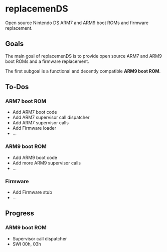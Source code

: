 # **replacemenDS**

Open source Nintendo DS ARM7 and ARM9 boot ROMs and firmware replacement.

## **Goals**

The main goal of replacemenDS is to provide open source ARM7 and ARM9 boot ROMs and a firmware replacement.

The first subgoal is a functional and decently compatible **ARM9 boot ROM**.

## **To-Dos**

### **ARM7 boot ROM**
- Add ARM7 boot code
- Add ARM7 supervisor call dispatcher
- Add ARM7 supervisor calls
- Add Firmware loader
- ...

### **ARM9 boot ROM**
- Add ARM9 boot code
- Add more ARM9 supervisor calls
- ...

### **Firmware**
- Add Firmware stub
- ...

## **Progress**

### **ARM9 boot ROM**
- Supervisor call dispatcher
- SWI 00h, 03h
